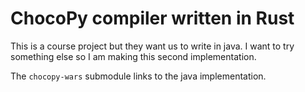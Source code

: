 # ChocoPy compiler written in Rust

This is a course project but they want us to write in java. I want to try something else so I am making this second implementation.

The `chocopy-wars` submodule links to the java implementation.
